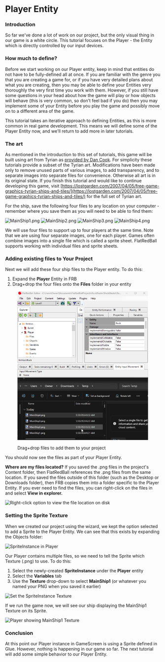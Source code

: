 # Player Entity

### Introduction

So far we've done a lot of work on our project, but the only visual thing in our game is a white circle. This tutorial focuses on the Player - the Entity which is directly controlled by our input devices.

### How much to define?

Before we start working on our Player entity, keep in mind that entities do not have to be fully-defined all at once. If you are familiar with the genre you that you are creating a game for, or if you have very detailed plans about what you are creating, then you may be able to define your Entities very thoroughly the very first time you work with them. However, if you still have some questions in your head about how the game will play or how objects will behave (this is very common, so don't feel bad if you do) then you may implement some of your Entity before you play the game and possibly move on to a different area of the game.

This tutorial takes an iterative approach to defining Entities, as this is more common in real game development. This means we will define some of the Player Entity now, and we'll return to add more in later tutorials.

### The art

As mentioned in the introduction to this set of tutorials, this game will be built using art from Tyrian as [provided by Dan Cook](http://www.lostgarden.com/2007/04/free-game-graphics-tyrian-ships-and.html). For simplicity these tutorials provide a subset of the Tyrian art. Modifications have been made only to remove unused parts of various images, to add transparency, and to separate images into separate files for convenience. Otherwise all art is in its original state. If you finish this tutorial and would like to continue developing this game, visit [https://lostgarden.com/2007/04/05/free-game-graphics-tyrian-ships-and-tiles/](https://lostgarden.com/2007/04/05/free-game-graphics-tyrian-ships-and-tiles/) for the full set of Tyrian art.

For the ship, save the following four files to any location on your computer - remember where you save them as you will need to be able to find them:&#x20;

![MainShip1.png](../../media/migrated\_media-MainShip1.png) ![MainShip2.png](../../media/migrated\_media-MainShip2.png) ![MainShip3.png](../../media/migrated\_media-MainShip3.png) ![MainShip4.png](../../media/migrated\_media-MainShip4.png)&#x20;

We will use four files to support up to four players at the same time. Note that we are using four separate images, one for each player. Games often combine images into a single file which is called a sprite sheet. FlatRedBall supports working with individual files and sprite sheets.

### Adding existing files to Your Project

Next we will add these four ship files to the Player entity. To do this:

1. Expand the **Player** Entity in FRB
2. Drag+drop the four files onto the **Files** folder in your entity

<figure><img src="../../.gitbook/assets/30_06 33 39.gif" alt=""><figcaption><p>Drag+drop files to add them to your project</p></figcaption></figure>

You should now see the files as part of your Player Entity.

**Where are my files located?** If you saved the .png files in the project's Content folder, then FlatRedBall references the .png files from the same location. If you saved the files outside of this folder (such as the Desktop or Downloads folder), then FRB copies them into a folder specific to the Player Entity. If you ever need to find the files, you can right-click on the files in and select **View in explorer.**

![Right-click option to view the file location on disk](<../../.gitbook/assets/30\_06 35 11.png>)

### Setting the Sprite Texture

When we created our project using the wizard, we kept the option selected to add a Sprite to the Player Entity. We can see that this exists by expanding the Objects folder:

![SpriteInstance in Player](<../../.gitbook/assets/30\_06 38 22.png>)

Our Player contains multiple files, so we need to tell the Sprite which Texture (.png) to use. To do this:

1. Select the newly-created **SpriteInstance** under the **Player** entity
2. Select the **Variables** tab
3. Use the **Texture** drop-down to select **MainShip1** (or whatever you named your PNG when you saved it earlier)

![Set the SpriteInstance Texture](<../../.gitbook/assets/30\_06 40 23.png>)

If we run the game now, we will see our ship displaying the MainShip1 Texture on its Sprite.

![Player showing MainShip1 Texture](../../media/2021-03-img\_604cf6d4c6dec.png)



### Conclusion

At this point our Player instance in GameScreen is using a Sprite defined in Glue. However, nothing is happening in our game so far. The next tutorial will add some simple behavior to our Player Entity.&#x20;
